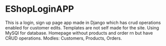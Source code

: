 # EShopLoginAPP
This is a login, sign up page app made in Django which has crud operations enabled for customer edits. Templates are not self made for the site. Using MySQl for database. Homepage without products and order rn but have CRUD operations. Modles: Customers, Products, Orders.
